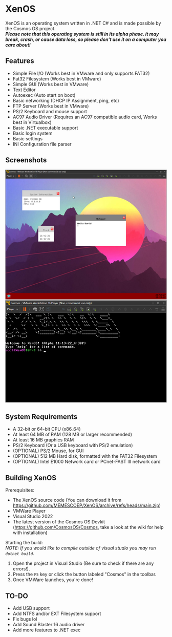 # XenOS
XenOS is an operating system written in .NET C# and is made possible by the Cosmos OS project.
<br/>
***Please note that this operating system is still in its alpha phase. It may break, crash, or cause data loss, so please don't use it on a computer you care about!***
<br/>
## Features
* Simple File I/O (Works best in VMware and only supports FAT32)
* Fat32 Filesystem (Works best in VMware)
* Simple GUI (Works best in VMware)
* Text Editor
* Autoexec (Auto start on boot)
* Basic networking (DHCP IP Assignment, ping, etc)
* FTP Server (Works best in VMware)
* PS/2 Keyboard and mouse support
* AC97 Audio Driver (Requires an AC97 compatible audio card, Works best in Virtualbox)
* Basic .NET executable support
* Basic login system
* Basic settings
* INI Configuration file parser

## Screenshots
<img src="https://github.com/MEMESCOEP/XenOS/raw/main/src/XenOS/Art/Screenshots/GUI.png" />
<img src="https://github.com/MEMESCOEP/XenOS/raw/main/src/XenOS/Art/Screenshots/Console.png" />

## System Requirements
* A 32-bit or 64-bit CPU (x86_64)
* At least 64 MB of RAM (128 MB or larger recommended)
* At least 16 MB graphics RAM
* PS/2 Keyboard (Or a USB keyboard with PS/2 emulation)
* (OPTIONAL) PS/2 Mouse, for GUI
* (OPTIONAL) 512 MB Hard disk, formatted with the FAT32 Filesystem
* (OPTIONAL) Intel E1000 Network card or PCnet-FAST III network card

## Building XenOS
Prerequisites:
* The XenOS source code (You can download it from https://github.com/MEMESCOEP/XenOS/archive/refs/heads/main.zip)
* VMWare Player
* Visual Studio 2022
* The latest version of the Cosmos OS Devkit (https://github.com/CosmosOS/Cosmos, take a look at the wiki for help with installation)

Starting the build:
<br/>
*NOTE: If you would like to compile outside of visual studio you may run `dotnet build`.*
1. Open the project in Visual Studio (Be sure to check if there are any errors!).
2. Press the `F5` key or click the button labeled "Cosmos" in the toolbar.
3. Once VMWare launches, you're done!

## TO-DO
* Add USB support
* Add NTFS and/or EXT Filesystem support
* Fix bugs lol
* Add Sound Blaster 16 audio driver
* Add more features to .NET exec
